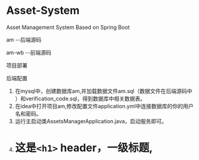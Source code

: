 # Asset-System
Asset Management System Based on Spring Boot

am    --后端源码

am-wb --前端源码

项目部署

后端配置
1. 在mysql中，创建数据库am,并加载数据文件am.sql（数据文件在后端源码中 ）和verification_code.sql，得到数据库中相关数据表。
2. 在idea中打开项目am,修改配置文件application.yml中连接数据库的你的用户名和密码。
3. 运行主启动类AssetsManagerApplication.java，启动服务即可。
4. # 这是`<h1>` header，一级标题,

